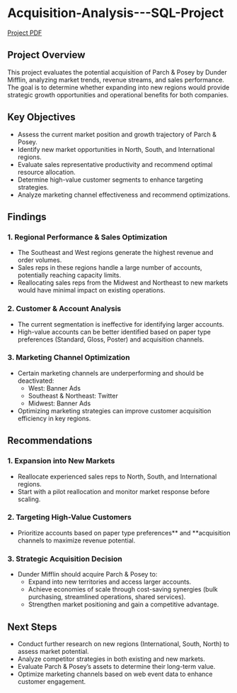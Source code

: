 # Acquisition-Analysis---SQL-Project

[Project PDF](Acquisition_Analysis.pdf)

## Project Overview
This project evaluates the potential acquisition of Parch & Posey by Dunder Mifflin, analyzing market trends, revenue streams, and sales performance. The goal is to determine whether expanding into new regions would provide strategic growth opportunities and operational benefits for both companies.

## Key Objectives
- Assess the current market position and growth trajectory of Parch & Posey.  
- Identify new market opportunities in North, South, and International regions.  
- Evaluate sales representative productivity and recommend optimal resource allocation.  
- Determine high-value customer segments to enhance targeting strategies.  
- Analyze marketing channel effectiveness and recommend optimizations.  

## Findings 

### 1. Regional Performance & Sales Optimization
- The Southeast and West regions generate the highest revenue and order volumes.  
- Sales reps in these regions handle a large number of accounts, potentially reaching capacity limits.  
- Reallocating sales reps from the Midwest and Northeast to new markets would have minimal impact on existing operations.  

### 2. Customer & Account Analysis
- The current segmentation is ineffective for identifying larger accounts.  
- High-value accounts can be better identified based on paper type preferences (Standard, Gloss, Poster) and acquisition channels.  

### 3. Marketing Channel Optimization 
- Certain marketing channels are underperforming and should be deactivated:
  - West: Banner Ads  
  - Southeast & Northeast: Twitter  
  - Midwest: Banner Ads  
- Optimizing marketing strategies can improve customer acquisition efficiency in key regions.  

## Recommendations

### 1. Expansion into New Markets 
- Reallocate experienced sales reps to North, South, and International regions.  
- Start with a pilot reallocation and monitor market response before scaling.  

### 2. Targeting High-Value Customers
- Prioritize accounts based on paper type preferences** and **acquisition channels to maximize revenue potential.  

### 3. Strategic Acquisition Decision  
- Dunder Mifflin should acquire Parch & Posey to:  
  - Expand into new territories and access larger accounts.  
  - Achieve economies of scale through cost-saving synergies (bulk purchasing, streamlined operations, shared services).  
  - Strengthen market positioning and gain a competitive advantage.  

## Next Steps
- Conduct further research on new regions (International, South, North) to assess market potential.  
- Analyze competitor strategies in both existing and new markets.  
- Evaluate Parch & Posey’s assets to determine their long-term value.  
- Optimize marketing channels based on web event data to enhance customer engagement.  
